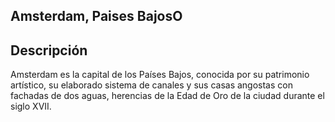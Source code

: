 ## Amsterdam, Paises BajosO

## Descripción

Amsterdam es la capital de los Países Bajos, conocida por su patrimonio artístico, su elaborado sistema de canales y sus casas angostas con fachadas de dos aguas, herencias de la Edad de Oro de la ciudad durante el siglo XVII.
